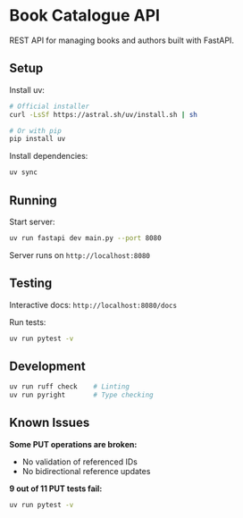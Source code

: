 # Book Catalogue API

REST API for managing books and authors built with FastAPI.

## Setup

Install uv:
```bash
# Official installer
curl -LsSf https://astral.sh/uv/install.sh | sh

# Or with pip
pip install uv
```

Install dependencies:
```bash
uv sync
```

## Running

Start server:
```bash
uv run fastapi dev main.py --port 8080
```

Server runs on `http://localhost:8080`

## Testing

Interactive docs: `http://localhost:8080/docs`

Run tests:
```bash
uv run pytest -v
```

## Development

```bash
uv run ruff check    # Linting
uv run pyright       # Type checking
```

## Known Issues

**Some PUT operations are broken:**
- No validation of referenced IDs
- No bidirectional reference updates

**9 out of 11 PUT tests fail:**
```bash
uv run pytest -v
```
